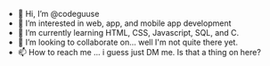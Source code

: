 - 👋 Hi, I’m @codeguuse
- 👀 I’m interested in web, app, and mobile app development
- 🌱 I’m currently learning HTML, CSS, Javascript, SQL, and C.
- 💞️ I’m looking to collaborate on... well I'm not quite there yet.
- 📫 How to reach me ... i guess just DM me.  Is that a thing on here?

<!---
codeguuse/codeguuse is a ✨ special ✨ repository because its `README.md` (this file) appears on your GitHub profile.
You can click the Preview link to take a look at your changes.
--->
